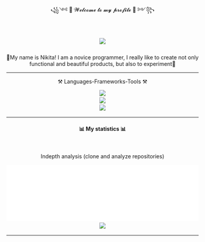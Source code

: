 <div id="headerREADME_Title" align="center">
  <p> ꧁༺ 👋 𝓦𝓮𝓵𝓬𝓸𝓶𝓮 𝓽𝓸 𝓶𝔂 𝓹𝓻𝓸𝓯𝓲𝓵𝓮 🤘 ༻꧂ </p>
  
  <h1 align="center">
    <img src="https://readme-typing-svg.herokuapp.com/?font=Righteous&size=35&center=true&vCenter=true&width=500&height=70&duration=4000&lines=Hi+There!+👋;+I'm+Nikoir+Development!;" />
  </h1>
</div>

<div id="headerREADME_Description" align="center">
  <p>👋My name is Nikita! I am a novice programmer, I really like to create not only functional and beautiful products, but also to experiment🤘</p>
</div>

----------

<div id="headerSkills_Title" align="center">
  <p>⚒️ Languages-Frameworks-Tools ⚒️</p>
</div>

<div id="headerSkills_Icon1" align="center">
  <img src="https://skillicons.dev/icons?i=windows,apple"/>
</div>

<div id="headerSkills_Icon2" align="center">
  <img src="https://skillicons.dev/icons?i=visualstudio,vscode,godot,github,ps,ai,pr,ae,blender"/>
</div>

<div id="headerSkills_Icon3" align="center">
  <img src="https://skillicons.dev/icons?i=cs,dotnet,py,html,css,sass,md,postgres,mysql,sqlite"/>
</div>

----------

<div id="headerStatistics_Title" align="center">
  <h4>📊 My statistics 📊</h4>
</div>

<div id="headerStatistics_Graph3D" align="center">
  <td colspan="2" align="center">
    <img src="https://raw.githubusercontent.com/nikoirdevelopment/nikoirdevelopment/output_Graph3D/metrics.plugin.isocalendar.fullyear.svg" alt=""></img>
  </td>
</div>






<div id="headerIndepthAnalysis_CloneAndAnalyzeRepositories" align="center">
  <p>Indepth analysis (clone and analyze repositories)</p>
    <div>
      <td 
        colspan="2" 
        align="center">
        <img
          src="https://github.com/lowlighter/metrics/blob/examples/metrics.plugin.languages.indepth.svg" 
          alt="">
        </img>
      </td>
    </div>
</div>

<div id="headerStatistics_SnakeAnimation" align="center">
  <img src="https://raw.githubusercontent.com/nikoirdevelopment/nikoirdevelopment/output_SnakeAnimation/github-contribution-grid-snake.svg"/>
</div>

----------
